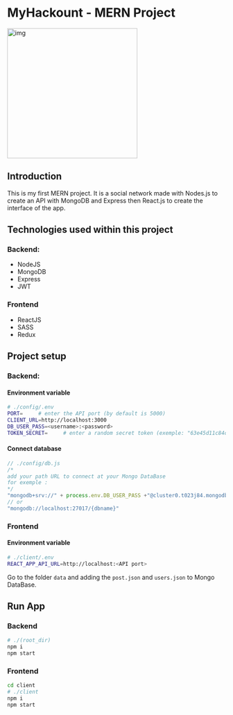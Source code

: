 # MyHackount - MERN Project
<img alt="img" width="300px" src="https://kbrdn.dev/projects/myhackount/myhackount-hero.png" />

## Introduction

This is my first MERN project. It is a social network made with Nodes.js to create an API with MongoDB and Express then React.js to create the interface of the app.

## Technologies used within this project
### Backend: 
- NodeJS
- MongoDB
- Express
- JWT

### Frontend
- ReactJS
- SASS
- Redux

## Project setup
### Backend:
#### Environment variable
```sh
# ./config/.env
PORT=     # enter the API port (by default is 5000)
CLIENT_URL=http://localhost:3000
DB_USER_PASS=<username>:<password>
TOKEN_SECRET=     # enter a random secret token (exemple: "63e45d11c84d424")
```
#### Connect database
```javascript
// ./config/db.js
/*
add your path URL to connect at your Mongo DataBase
for exemple :
*/ 
"mongodb+srv://" + process.env.DB_USER_PASS +"@cluster0.t023j84.mongodb.net/{dbname}"
// or
"mongodb://localhost:27017/{dbname}"
```
### Frontend
#### Environment variable
```sh
# ./client/.env
REACT_APP_API_URL=http://localhost:<API port>
```
Go to the folder ```data``` and adding the ```post.json``` and ```users.json``` to Mongo DataBase.

## Run App
### Backend
```sh
# ./(root_dir)
npm i
npm start
```
### Frontend
```sh
cd client
# ./client
npm i
npm start
```
